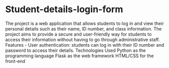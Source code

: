 # Student-details-login-form
The project is a web application that allows students to log in and view their personal details such as their name, ID number, and class information.
The project aims to provide a secure and user-friendly way for students to access their information without having to go through administrative staff.
Features - User authentication: students can log in with their ID number and password to access their details.
Technologies Used
Python as the programming language
Flask as the web framework
HTML/CSS for the front-end
